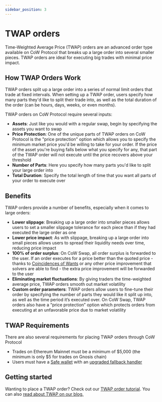 ```yaml
---
sidebar_position: 3
---
```


# TWAP orders

Time-Weighted Average Price (TWAP) orders are an advanced order type available on CoW Protocol that breaks up a large order into several smaller pieces.
TWAP orders are ideal for executing big trades with minimal price impact.

## How TWAP Orders Work

TWAP orders split up a large order into a series of normal limit orders that trade at fixed intervals. When setting up a TWAP order, users specify how many parts they'd like to split their trade into, as well as the total duration of the order (can be hours, days, weeks, or even months).

TWAP orders on CoW Protocol require several inputs: 

- **Assets**: Just like you would with a regular swap, begin by specifying the assets you want to swap
- **Price Protection**: One of the unique parts of TWAP orders on CoW Protocol is the "price protection" option which allows you to specify the minimum market price you'd be willing to take for your order. If the price of the asset you're buying falls below what you specify for any, that part of the TWAP order will not execute until the price recovers above your threshold
- **Number of Parts**: Here you specify how many parts you'd like to split your large order into
- **Total Duration**: Specify the total length of time that you want all parts of your order to execute over

## Benefits
TWAP orders provide a number of benefits, especially when it comes to large orders: 
- **Lower slippage**: Breaking up a large order into smaller pieces allows users to set a smaller slippage tolerance for each piece than if they had executed the large order as one
- **Lower price impact**: As with slippage, breaking up a large order into small pieces allows users to spread their liquidity needs over time, reducing price impact
- **100% of order surplus**: On CoW Swap, all order surplus is forwarded to the user. If an order executes for a price better than the quoted price - thanks to [Coincidences of Wants](../how-it-works/coincidence-of-wants) or any other price improvement that solvers are able to find - the extra price improvement will be forwarded to the user
- **Eliminating market fluctuations**: By giving traders the time-weighted average price, TWAP orders smooth out market volatility
- **Custom order parameters**: TWAP orders allow users to fine-tune their order by specifying the number of parts they would like it split up into, as well as the time period it’s executed over. On CoW Swap, TWAP orders also have a “price protection” option which protects orders from executing at an unfavorable price due to market volatility

## TWAP Requirements

There are also several requirements for placing TWAP orders through CoW Protocol

- Trades on Ethereum Mainnet must be a minimum of \$5,000 (the minimum is only $5 for trades on Gnosis chain)
- Users must have a [Safe wallet](https://safe.global/wallet) with an [upgraded fallback handler](https://blog.cow.fi/all-you-need-to-know-about-cow-swaps-new-safe-fallback-handler-8ef0439925d1)

## Getting started

Wanting to place a TWAP order? Check out our [TWAP order tutorial](/cow-protocol/tutorials/cow-swap/twap). You can also [read about TWAP on our blog.](https://blog.cow.fi/cow-swap-launches-twap-orders-d5583135b472)
